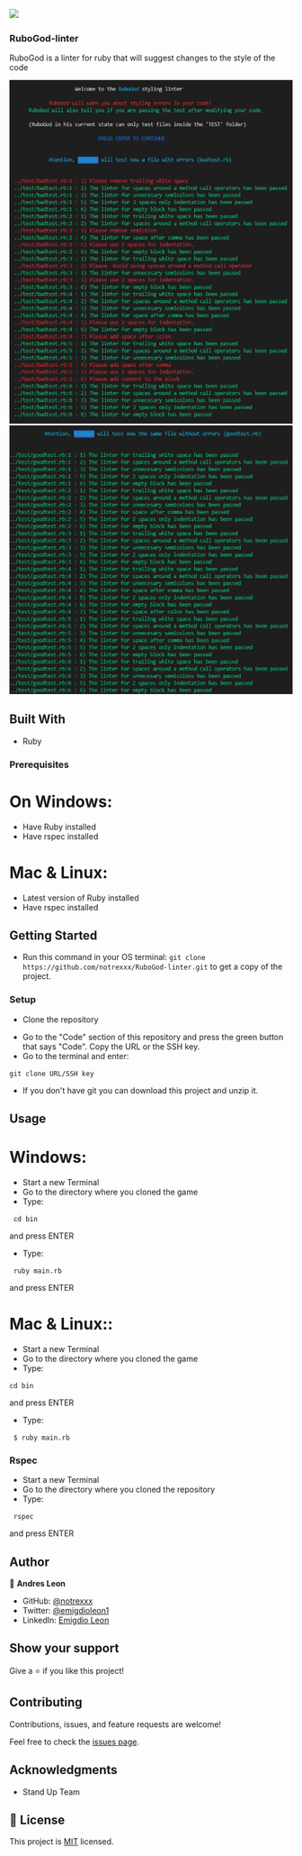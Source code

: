 
![](https://img.shields.io/badge/Microverse-blueviolet)


### RuboGod-linter
 RuboGod is a linter for ruby that will suggest changes to the style of the code

![screenshot](assets/screenshot2.png)
![screenshot](assets/screenshot1.png)

## Built With

- Ruby

### Prerequisites

# On Windows:
- Have Ruby installed
- Have rspec installed
# Mac & Linux:
- Latest version of Ruby installed
- Have rspec installed

## Getting Started

- Run this command in your OS terminal: `git clone https://github.com/notrexxx/RuboGod-linter.git` to get a copy of the project.

### Setup

* Clone the repository
- Go to the "Code" section of this repository and press the green button that says "Code". Copy the URL or the SSH key.
- Go to the terminal and enter:
```
git clone URL/SSH key
```
- If you don't have git you can download this project and unzip it.

## Usage

# Windows:

- Start a new Terminal 
- Go to the directory where you cloned the game
- Type:
```
 cd bin
```
and press ENTER

- Type:
```
 ruby main.rb 
```
and press ENTER

# Mac & Linux::

- Start a new Terminal 
- Go to the directory where you cloned the game
- Type: 
```
cd bin
```
and press ENTER

- Type:
```
 $ ruby main.rb
```

### Rspec

- Start a new Terminal 
- Go to the directory where you cloned the repository
- Type:
```
 rspec
```
and press ENTER


## Author

👤 **Andres Leon**

- GitHub: [@notrexxx](https://github.com/notrexxx)
- Twitter: [@emigdioleon1](https://twitter.com/emigdioleon1)
- LinkedIn: [Emigdio Leon](https://linkedin.com/emigdio-leon-689109195)


## Show your support

Give a ⭐️ if you like this project!

## Contributing

Contributions, issues, and feature requests are welcome!

Feel free to check the [issues page](https://github.com/notrexxx/RuboGod-linter/issues).

## Acknowledgments

- Stand Up Team

## 📝 License

This project is [MIT](./LICENSE) licensed.
